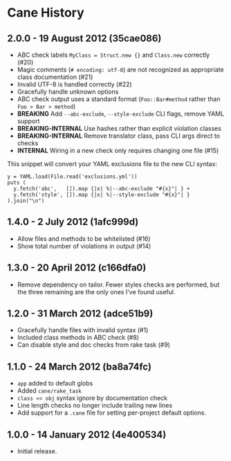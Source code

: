 # Cane History

## 2.0.0 - 19 August 2012 (35cae086)

* ABC check labels  `MyClass = Struct.new {}` and `Class.new` correctly (#20)
* Magic comments (`# encoding: utf-8`) are not recognized as appropriate class documentation (#21)
* Invalid UTF-8 is handled correctly (#22)
* Gracefully handle unknown options
* ABC check output uses a standard format (`Foo::Bar#method` rather than `Foo > Bar > method`)
* **BREAKING** Add `--abc-exclude`, `--style-exclude` CLI flags, remove YAML support
* **BREAKING-INTERNAL** Use hashes rather than explicit violation classes
* **BREAKING-INTERNAL** Remove translator class, pass CLI args direct to checks
* **INTERNAL** Wiring in a new check only requires changing one file (#15)

This snippet will convert your YAML exclusions file to the new CLI syntax:

    y = YAML.load(File.read('exclusions.yml'))
    puts (
      y.fetch('abc',   []).map {|x| %|--abc-exclude "#{x}"| } +
      y.fetch('style', []).map {|x| %|--style-exclude "#{x}"| }
    ).join("\n")

## 1.4.0 - 2 July 2012 (1afc999d)

* Allow files and methods to be whitelisted (#16)
* Show total number of violations in output (#14)

## 1.3.0 - 20 April 2012 (c166dfa0)

* Remove dependency on tailor. Fewer styles checks are performed, but the three
  remaining are the only ones I've found useful.

## 1.2.0 - 31 March 2012 (adce51b9)

* Gracefully handle files with invalid syntax (#1)
* Included class methods in ABC check (#8)
* Can disable style and doc checks from rake task (#9)

## 1.1.0 - 24 March 2012 (ba8a74fc)

* `app` added to default globs
* Added `cane/rake_task`
* `class << obj` syntax ignore by documentation check
* Line length checks no longer include trailing new lines
* Add support for a `.cane` file for setting per-project default options.

## 1.0.0 - 14 January 2012 (4e400534)

* Initial release.
